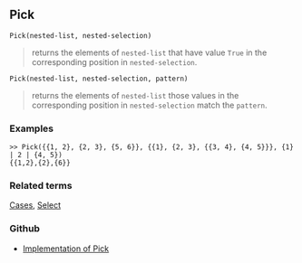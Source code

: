 ## Pick

``` 
Pick(nested-list, nested-selection)
```
> returns the elements of `nested-list` that have value `True` in the corresponding position in `nested-selection`.

``` 
Pick(nested-list, nested-selection, pattern)
```
> returns the elements of `nested-list` those values in the corresponding position in `nested-selection` match the `pattern`.

### Examples

```
>> Pick({{1, 2}, {2, 3}, {5, 6}}, {{1}, {2, 3}, {{3, 4}, {4, 5}}}, {1} | 2 | {4, 5}) 
{{1,2},{2},{6}}
```

### Related terms 
[Cases](Cases.md), [Select](Select.md)

### Github

* [Implementation of Pick](https://github.com/axkr/symja_android_library/blob/master/symja_android_library/matheclipse-core/src/main/java/org/matheclipse/core/builtin/ListFunctions.java#L4662) 
